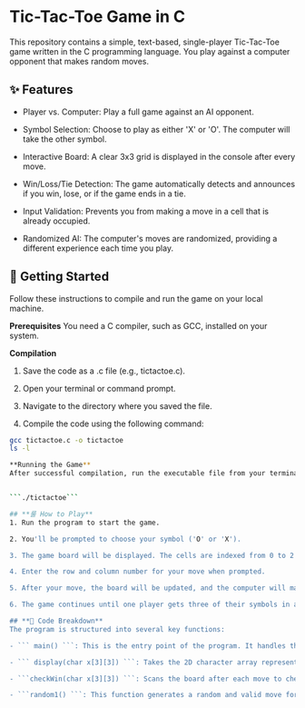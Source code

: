 # **Tic-Tac-Toe Game in C**
This repository contains a simple, text-based, single-player Tic-Tac-Toe game written in the C programming language. You play against a computer opponent that makes random moves.

## **✨ Features**
- Player vs. Computer: Play a full game against an AI opponent.

- Symbol Selection: Choose to play as either 'X' or 'O'. The computer will take the other symbol.

- Interactive Board: A clear 3x3 grid is displayed in the console after every move.

- Win/Loss/Tie Detection: The game automatically detects and announces if you win, lose, or if the game ends in a tie.

- Input Validation: Prevents you from making a move in a cell that is already occupied.

- Randomized AI: The computer's moves are randomized, providing a different experience each time you play.

## **🚀 Getting Started**
Follow these instructions to compile and run the game on your local machine.

**Prerequisites**
You need a C compiler, such as GCC, installed on your system.

**Compilation**
1. Save the code as a .c file (e.g., tictactoe.c).

2. Open your terminal or command prompt.

3. Navigate to the directory where you saved the file.

4. Compile the code using the following command:


```bash
gcc tictactoe.c -o tictactoe
ls -l

**Running the Game**
After successful compilation, run the executable file from your terminal:


```./tictactoe```

## **룰 How to Play**
1. Run the program to start the game.

2. You'll be prompted to choose your symbol ('O' or 'X').

3. The game board will be displayed. The cells are indexed from 0 to 2 for both rows and columns.

4. Enter the row and column number for your move when prompted.

5. After your move, the board will be updated, and the computer will make its turn.

6. The game continues until one player gets three of their symbols in a row (horizontally, vertically, or diagonally), or until all nine cells are filled, resulting in a tie.

## **🔬 Code Breakdown**
The program is structured into several key functions:

- ``` main() ```: This is the entry point of the program. It handles the main game loop, player input, turn management, and calls other functions to manage the game state.

- ``` display(char x[3][3]) ```: Takes the 2D character array representing the game board and prints it to the console with formatting.

- ```checkWin(char x[3][3]) ```: Scans the board after each move to check for any of the eight possible winning combinations. It returns 1 if a win is detected and 0 otherwise.

- ```random1() ```: This function generates a random and valid move for the computer. It iterates until it finds a cell that is not already occupied.
